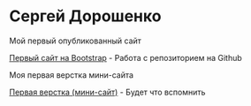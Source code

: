 
# Сергей Дорошенко
Мой первый опубликованный сайт

[Первый сайт на Bootstrap](https://dorsen2307.github.io/less2/ "Мой первый сайт на Bootstrap") - Работа с репозиторием на Github

Моя первая верстка мини-сайта

[Первая верстка (мини-сайт)](https://dorsen2307.github.io/adventure/src/) - Будет что вспомнить
